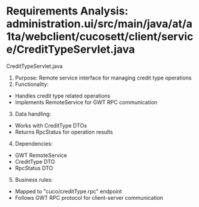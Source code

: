 # Requirements Analysis: administration.ui/src/main/java/at/a1ta/webclient/cucosett/client/service/CreditTypeServlet.java

CreditTypeServlet.java
1. Purpose: Remote service interface for managing credit type operations
2. Functionality:
- Handles credit type related operations
- Implements RemoteService for GWT RPC communication
3. Data handling:
- Works with CreditType DTOs
- Returns RpcStatus for operation results
4. Dependencies:
- GWT RemoteService
- CreditType DTO
- RpcStatus DTO
5. Business rules:
- Mapped to "cuco/creditType.rpc" endpoint
- Follows GWT RPC protocol for client-server communication